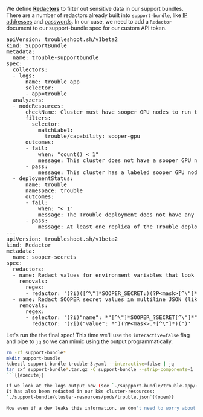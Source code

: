 We define [**Redactors**](https://troubleshoot.sh/docs/redact/redactors/) to filter out sensitive data in our support bundles.
There are a number of redactors already built into `support-bundle`, like [IP addresses](https://troubleshoot.sh/docs/redact/ip-addresses/) and [passwords](https://troubleshoot.sh/docs/redact/passwords/).
In our case, we need to add a `Redactor` document to our support-bundle spec for our custom API token.

<pre class="file" data-filename="trouble-3.yaml" data-target="replace">apiVersion: troubleshoot.sh/v1beta2
kind: SupportBundle
metadata:
  name: trouble-supportbundle
spec:
  collectors: 
  - logs:
      name: trouble app
      selector:
      - app=trouble
  analyzers:
  - nodeResources:
      checkName: Cluster must have sooper GPU nodes to run the trouble app
      filters:
        selector:
          matchLabel: 
            trouble/capability: sooper-gpu
      outcomes:
      - fail:
          when: "count() < 1"
          message: This cluster does not have a sooper GPU node and/or node-label.
      - pass:
          message: This cluster has a labeled sooper GPU node.
  - deploymentStatus:
      name: trouble
      namespace: trouble
      outcomes:
      - fail:
          when: "< 1"
          message: The Trouble deployment does not have any ready replicas.
      - pass:
          message: At least one replica of the Trouble deployment is ready.
---
apiVersion: troubleshoot.sh/v1beta2
kind: Redactor
metadata:
  name: sooper-secrets
spec:
  redactors:
  - name: Redact values for environment variables that look our SOOPER_SECRET key
    removals:
      regex:
      - redactor: '(?i)([^\"]*SOOPER_SECRET:)(?P&lt;mask&gt;[^\"]*)'
  - name: Redact SOOPER secret values in multiline JSON (like manifests)
    removals:
      regex:
      - selector: '(?i)"name": *"[^\"]*SOOPER_?SECRET[^\"]*"'
        redactor: '(?i)("value": *")(?P&lt;mask&gt;.*[^\"]*)(")'
</pre>

Let's run the the final spec!
This time we'll use the `interactive=false` flag and pipe to `jq` so we can mimic using the output programmatically.

```bash
rm -rf support-bundle*
mkdir support-bundle
kubectl support-bundle trouble-3.yaml --interactive=false | jq
tar zxf support-bundle*.tar.gz -C support-bundle --strip-components=1
```{{execute}}

If we look at the logs output now (see `./suppport-bundle/trouble-app/<pod id>.log`), we can see the token is redacted. 
It has also been redacted in our k8s cluster-resources: 
`./support-bundle/cluster-resources/pods/trouble.json`{{open}}

Now even if a dev leaks this information, we don't need to worry about transmitting it in our support bundles.
